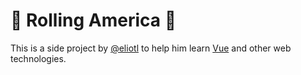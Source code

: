 # :game_die: Rolling America :game_die:

This is a side project by [@eliotl](/eliotl) to help him learn [Vue](https://vuejs.org/) and other web technologies.
